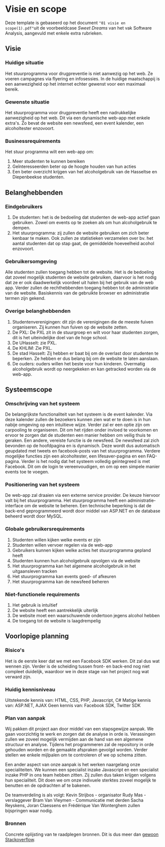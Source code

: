 # Visie en scope

Deze template is gebaseerd op het document `"01 visie en scope(1).pdf"`uit de
voorbeeldcase _Sweet Dreams_ van het vak Software Analysis, aangevuld met
enkele extra rubrieken.

## Visie

### Huidige situatie

Het stuurprogramma voor drugpreventie is niet aanwezig op het web. Ze voeren campagnes via flyering en infosessies. In de huidige maatschappij is een aanwezigheid op het internet echter gewenst voor een maximaal bereik. 

### Gewenste situatie

Het stuurprogramma voor drugpreventie heeft een nadrukkelijke aanwezigheid op het web. Dit via een dynamische web-app met enkele extra's. Zo bevat de website een newsfeed, een event kalender, een alcoholtester enzovoort.

### Businessrequirements

Het stuur programma wilt een web-app om:
1. Meer studenten te kunnen bereiken
2. Geînteresseerden beter op de hoogte houden van hun acties
3. Een beter overzicht krijgen van het alcoholgebruik van de Hasseltse en Diepenbeekse studenten.

## Belanghebbenden

### Eindgebruikers

1. De studenten: het is de bedoeling dat studenten de web-app actief gaan gebruiken. Zowel om events op te zoeken als om hun alcoholgebruik te dempen.
2. Het stuurprogramma: zij zullen de website gebruiken om zich beter kenbaar te maken. Ook zullen ze statistieken verzamelen over bv. het aantal studenten dat op stap gaat, de gemiddelde hoeveelheid acohol enzovoort.

### Gebruikersomgeving

Alle studenten zullen toegang hebben tot de website. Het is de bedoeling dat zoveel mogelijk studenten de website gebruiken, daarvoor is het nodig dat ze er ook daadwerkelijk voordeel uit halen bij het gebruik van de web app. Verder zullen de rechthebbenden toegang hebben tot de administratie van de website. Basiskennis van de gebruikte browser en administratie termen zijn gekend.

### Overige belanghebbenden

1. Studentenverenigingen: dit zijn de verenigingen die de meeste fuiven organiseren. Zij kunnen hun fuiven op de website zetten.
2. De PXL: De PXL zit in de stuurgroep en wilt voor haar studenten zorgen, dit is het uiteindelijke doel van de hoge school.
3. De UHasselt: zie PXL.
4. De KHLIM: Zie PXL.
5. De stad Hasselt: Zij hebben er baat bij om de overlast door studenten te beperken. Ze hebben er dus belang bij om de website te laten aanslaan.
6. De ouders: ouders willen het beste voor hun kinderen. Overmatig alcoholgebruik wordt op neergekeken en kan getracked worden via de web-app.

## Systeemscope

### Omschrijving van het systeem

De belangrijkste functionaliteit van het systeem is de event kalender. Via deze kalender zullen de bezoekers kunnen zien wat er te doen is in hun nabije omgeving op een intuïtieve wijze. Verder zal er een optie zijn om carpooling te organiseren. Dit om het rijden onder invloed te voorkomen en ervoor te zorgen dat de studenten een manier hebben om veilig thuis te geraken. Een andere, vereiste functie is de newsfeed. De newsfeed zal zich bevonden op de hoofdpagina en is dynamisch. Deze wordt dus automatisch geupdated met tweets en facebook-posts van het stuurprogramma. Verdere mogelijke functies zijn een alcoholtester, een lifesaver-pagina en een FAQ-pagina. Verder is het nodig dat het systeem volledig geïntegreed is met Facebook. Dit om de login te vereenvoudigen, en om op een simpele manier events toe te voegen.

### Positionering van het systeem

De web-app zal draaien via een externe service provider. De keuze hiervoor valt bij het stuurprogramma. Het stuurprogramma heeft een administratie-interface om de website te beheren. Een technische beperking is dat de back-end geprogrammeerd wordt door middel van ASP.NET en de database beheerd wordt door MySQL.

### Globale gebruikersrequirements

1. Studenten willen kijken welke events er zijn
2. Studenten willen vervoer regelen via de web-app
3. Gebruikers kunnen kijken welke acties het stuurprogramma gepland heeft
4. Studenten kunnen hun alcoholgebruik opvolgen via de website
5. Het stuurprogramma kan het algemene alcoholgebruik in het uitgaansleven tracken
6. Het stuurprogramma kan events goed- of afkeuren
7. Het stuurprogramma kan de newsfeed beheren

### Niet-functionele requirements

1. Het gebruik is intuïtief
2. De website heeft een aantrekkelijk uiterlijk
3. De website moet een waarschuwende ondertoon jegens alcohol hebben
4. De toegang tot de website is laagdrempelig

## Voorlopige planning

### Risico's

Het is de eerste keer dat we met een Facebook SDK werken. Dit zal dus wat wennen zijn. Verder is de scheiding tussen front- en back-end nog niet compleet duidelijk, waardoor we in deze stage van het project nog wat verward zijn.

### Huidig kennisniveau

Uitstekende kennis van: HTML, CSS, PHP, Javascript, C#
Matige kennis van: ASP.NET, AJAX
Geen kennis van: Facebook SDK, Twitter SDK

### Plan van aanpak

Wij pakken dit project aan door middel van een stapsgewijze aanpak. We gaan voorzichtig te werk en zorgen dat de analyse in orde is. Verassingen zullen we zoveel mogelijk vermijden aan de hand van een algemene structuur en analyse. Tijdens het programmeren zal de repository in orde gehouden worden en de gemaakte afspraken gevolgd worden. Verder stellen we enkele mijlpalen om te controleren of we op schema zitten.

Een ander aspect van onze aanpak is het werken naargelang onze specialiteiten. We kunnen een specialist inzake Javascript en een specialist inzake PHP in ons team hebben zitten. Zij zullen dus taken krijgen volgens hun specialiteit. Dit doen we om onze indivuele sterktes zoveel mogelijk te benutten en de opdrachten af te bakenen.

De teamverdeling is als volgt:
Kevin Strijbos - organisator
Rudy Mas - verslaggever
Bram Van Vleymen - Communicatie met derden
Sacha Reyskens, Joran Claessens en Frédérique Van Wonterghem zullen bijspringen waar nodig.

### Bronnen

Concrete oplijsting van te raadplegen bronnen. Dit is dus meer dan [gewoon Stackoverflow](http://stackoverflow.com).
